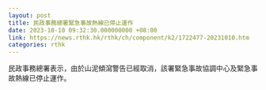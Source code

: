 ```yaml
---
layout: post
title: 民政事務總署緊急事故熱線已停止運作
date: 2023-10-10 09:32:30.000000000 +08:00
link: https://news.rthk.hk/rthk/ch/component/k2/1722477-20231010.htm
categories: rthk
---
```


民政事務總署表示，由於山泥傾瀉警告已經取消，該署緊急事故協調中心及緊急事故熱線已停止運作。
